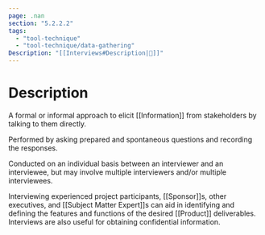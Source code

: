 ```yaml
---
page: .nan
section: "5.2.2.2"
tags:
  - "tool-technique"
  - "tool-technique/data-gathering"
Description: "[[Interviews#Description|📝]]"
---
```

# Description
A formal or informal approach to elicit [[Information]] from stakeholders by talking to them directly.

Performed by asking prepared and spontaneous questions and recording the responses.

Conducted on an individual basis between an interviewer and an interviewee, but may involve multiple interviewers and/or multiple interviewees.

Interviewing experienced project participants, [[Sponsor]]s, other executives, and [[Subject Matter Expert]]s can aid in identifying and defining the features and functions of the desired [[Product]] deliverables. Interviews are also useful for obtaining confidential information.

